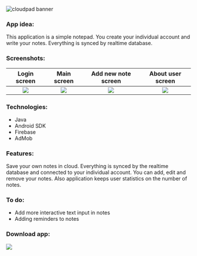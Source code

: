 ![cloudpad banner](http://wanielista.eu/cloudpad/cloudpad_banner.jpg)
### App idea: 
This application is a simple notepad. You create your individual account and write your notes.
Everything is synced by realtime database.

### Screenshots:
| Login screen | Main screen | Add new note screen | About user screen |
| :------: | :------: | :------: | :------: |
| ![](http://wanielista.eu/cloudpad/screen1.jpg) | ![](http://wanielista.eu/cloudpad/screen2.jpg) |![](http://wanielista.eu/cloudpad/screen3.jpg) | ![](http://wanielista.eu/cloudpad/screen4.jpg)|

### Technologies: 
- Java
- Android SDK
- Firebase
- AdMob

### Features: 
Save your own notes in cloud. Everything is synced by the realtime database and connected to your individual account. You can add, edit and remove your notes. 
Also application keeps user statistics on the number of notes.


### To do: 
- Add more interactive text input in notes 
- Adding reminders to notes

### Download app: 
[![](http://wanielista.eu/cloudpad/playstore.png)](http://play.google.com/store/apps/details?id=eu.wanielista.notepadplus)